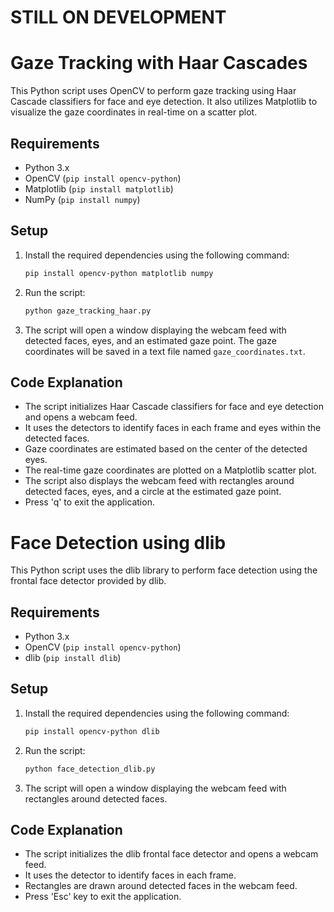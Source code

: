 # STILL ON DEVELOPMENT
# Gaze Tracking with Haar Cascades

This Python script uses OpenCV to perform gaze tracking using Haar Cascade classifiers for face and eye detection. It also utilizes Matplotlib to visualize the gaze coordinates in real-time on a scatter plot.

## Requirements
- Python 3.x
- OpenCV (`pip install opencv-python`)
- Matplotlib (`pip install matplotlib`)
- NumPy (`pip install numpy`)

## Setup
1. Install the required dependencies using the following command:
   ```bash
   pip install opencv-python matplotlib numpy
   ```

2. Run the script:
   ```bash
   python gaze_tracking_haar.py
   ```

3. The script will open a window displaying the webcam feed with detected faces, eyes, and an estimated gaze point. The gaze coordinates will be saved in a text file named `gaze_coordinates.txt`.

## Code Explanation
- The script initializes Haar Cascade classifiers for face and eye detection and opens a webcam feed.
- It uses the detectors to identify faces in each frame and eyes within the detected faces.
- Gaze coordinates are estimated based on the center of the detected eyes.
- The real-time gaze coordinates are plotted on a Matplotlib scatter plot.
- The script also displays the webcam feed with rectangles around detected faces, eyes, and a circle at the estimated gaze point.
- Press 'q' to exit the application.

# Face Detection using dlib

This Python script uses the dlib library to perform face detection using the frontal face detector provided by dlib.

## Requirements
- Python 3.x
- OpenCV (`pip install opencv-python`)
- dlib (`pip install dlib`)

## Setup
1. Install the required dependencies using the following command:
   ```bash
   pip install opencv-python dlib
   ```

2. Run the script:
   ```bash
   python face_detection_dlib.py
   ```

3. The script will open a window displaying the webcam feed with rectangles around detected faces.

## Code Explanation
- The script initializes the dlib frontal face detector and opens a webcam feed.
- It uses the detector to identify faces in each frame.
- Rectangles are drawn around detected faces in the webcam feed.
- Press 'Esc' key to exit the application.
